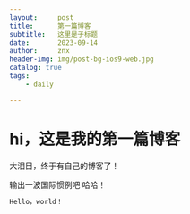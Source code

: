 ```yaml
---
layout:     post
title:      第一篇博客
subtitle:   这里是子标题
date:       2023-09-14
author:     znx
header-img: img/post-bg-ios9-web.jpg
catalog: true
tags:
    - daily

---
```


# hi，这是我的第一篇博客

大泪目，终于有自己的博客了！

输出一波国际惯例吧 哈哈！

```c++
Hello，world！
```

